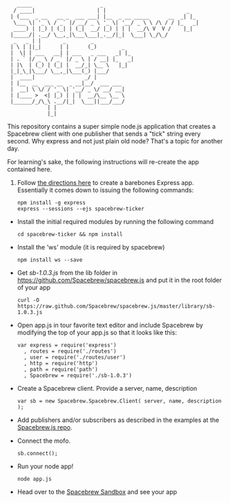 
	   _____                      _                               
	  / ____|                    | |                          _   
	 | (___  _ __   __ _  ___ ___| |__  _ __ _____      __  _| |_ 
	  \___ \| '_ \ / _` |/ __/ _ \ '_ \| '__/ _ \ \ /\ / / |_   _|
	  ____) | |_) | (_| | (_|  __/ |_) | | |  __/\ V  V /    |_|  
	 |_____/| .__/ \__,_|\___\___|_.__/|_|  \___| \_/\_/          
	  _   _ | |       _        _                                  
	 | \ | ||_|      | |      (_)        _                        
	 |  \| | ___   __| | ___   _ ___   _| |_                      
	 | . ` |/ _ \ / _` |/ _ \ | / __| |_   _|                     
	 | |\  | (_) | (_| |  __/_| \__ \   |_|                       
	 |_|_\_|\___/ \__,_|\___(_) |___/                             
	 |  ____|                _/ |                                 
	 | |__  __  ___ __  _ __|__/  ___ ___                         
	 |  __| \ \/ / '_ \| '__/ _ \/ __/ __|                        
	 | |____ >  <| |_) | | |  __/\__ \__ \                        
	 |______/_/\_\ .__/|_|  \___||___/___/                        
	             | |                                              
	             |_|                                              


This repository contains a super simple node.js application that creates a Spacebrew client with one publisher that sends a "tick" string every second. Why express and not just plain old node? That's a topic for another day.  

For learning's sake, the following instructions will re-create the app contained here.

1. Follow [the directions here](http://expressjs.com/guide.html#executable) to create a barebones Express app.  Essentially it comes down to issuing the following commands:

	```
	npm install -g express
	express --sessions --ejs spacebrew-ticker
	```
	
* Install the initial required modules by running the following command

	```
	cd spacebrew-ticker && npm install
	```

* Install the 'ws' module (it is required by spacebrew)
	
	```
	npm install ws --save
	```

* Get *sb-1.0.3.js* from the lib folder in https://github.com/Spacebrew/spacebrew.js and put it in the root folder of your app

	```
	curl -O https://raw.github.com/Spacebrew/spacebrew.js/master/library/sb-1.0.3.js
	```
	
- Open app.js in tour favorite text editor and include Spacebrew by modifying the top of your app.js so that it looks like this:

	```
	var express = require('express')
	  , routes = require('./routes')
	  , user = require('./routes/user')
	  , http = require('http')
	  , path = require('path')
	  , Spacebrew = require('./sb-1.0.3')

	```
- Create a Spacebrew client. Provide a server, name, description

	```
	var sb = new Spacebrew.Spacebrew.Client( server, name, description );
	```
	
- Add publishers and/or subscribers as described in the examples at the [Spacebrew.js repo](https://github.com/Spacebrew/spacebrew.js).
- Connect the mofo.

	```
	sb.connect();
	```
	
- Run your node app!

	```
	node app.js
	```
	
- Head over to the [Spacebrew Sandbox](http://spacebrew.github.com/spacebrew/admin/admin.html?server=sandbox.spacebrew.cc) and see your app